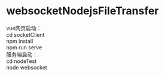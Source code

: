 # websocketNodejsFileTransfer

vue网页启动：  
cd socketClient  
npm install  
npm run serve  
服务端启动：  
cd nodeTest  
node websocket

